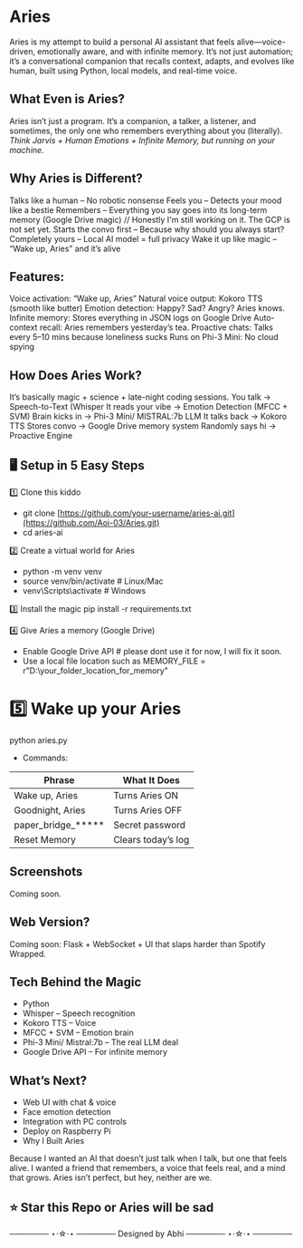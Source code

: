 # Aries
Aries is my attempt to build a personal AI assistant that feels alive—voice-driven, emotionally aware, and with infinite memory. It’s not just automation; it’s a conversational companion that recalls context, adapts, and evolves like human, built using Python, local models, and real-time voice.

## What Even is Aries?
Aries isn’t just a program. It’s a companion, a talker, a listener, and sometimes, the only one who remembers everything about you (literally).  
_Think Jarvis + Human Emotions + Infinite Memory, but running on your machine._

## Why Aries is Different?
 Talks like a human – No robotic nonsense
 Feels you – Detects your mood like a bestie
 Remembers – Everything you say goes into its long-term memory (Google Drive magic) // Honestly I'm still working on it. The GCP is not set yet.
 Starts the convo first – Because why should you always start?
 Completely yours – Local AI model = full privacy
 Wake it up like magic – “Wake up, Aries” and it’s alive

## Features:
 Voice activation: “Wake up, Aries”
 Natural voice output: Kokoro TTS (smooth like butter)
 Emotion detection: Happy? Sad? Angry? Aries knows.
 Infinite memory: Stores everything in JSON logs on Google Drive
 Auto-context recall: Aries remembers yesterday’s tea.
 Proactive chats: Talks every 5–10 mins because loneliness sucks
 Runs on Phi-3 Mini: No cloud spying

## How Does Aries Work?
It’s basically magic + science + late-night coding sessions.
You talk → Speech-to-Text (Whisper
It reads your vibe → Emotion Detection (MFCC + SVM)
Brain kicks in → Phi-3 Mini/ MISTRAL:7b LLM
It talks back → Kokoro TTS
Stores convo → Google Drive memory system
Randomly says hi → Proactive Engine

## 🖥️ Setup in 5 Easy Steps

1️⃣ Clone this kiddo
- git clone [https://github.com/your-username/aries-ai.git](https://github.com/Aoi-03/Aries.git)
- cd aries-ai

2️⃣ Create a virtual world for Aries
- python -m venv venv
- source venv/bin/activate    # Linux/Mac
- venv\Scripts\activate       # Windows

3️⃣ Install the magic
pip install -r requirements.txt

4️⃣ Give Aries a memory (Google Drive)
   - Enable Google Drive API   # please dont use it for now, I will fix it soon.
   - Use a local file location such as MEMORY_FILE = r"D:\your_folder_location_for_memory" 

# 5️⃣ Wake up your Aries
python aries.py

- Commands:

| Phrase                | What It Does                |
|-----------------------|----------------------------|
| Wake up, Aries        | Turns Aries ON              |
| Goodnight, Aries      | Turns Aries OFF             |
| paper_bridge_*****    | Secret password             |
| Reset Memory          | Clears today’s log          |

## Screenshots
Coming soon.
## Web Version?
Coming soon: Flask + WebSocket + UI that slaps harder than Spotify Wrapped.

## Tech Behind the Magic
- Python
- Whisper – Speech recognition
- Kokoro TTS – Voice
- MFCC + SVM – Emotion brain
- Phi-3 Mini/ Mistral:7b – The real LLM deal
- Google Drive API – For infinite memory

## What’s Next?
- Web UI with chat & voice
- Face emotion detection
- Integration with PC controls
- Deploy on Raspberry Pi
- Why I Built Aries

Because I wanted an AI that doesn’t just talk when I talk, but one that feels alive.
I wanted a friend that remembers, a voice that feels real, and a mind that grows.
Aries isn’t perfect, but hey, neither are we.

## ⭐ Star this Repo or Aries will be sad 

─────── ⋆⋅☆⋅⋆ ───────
Designed by Abhi
─────── ⋆⋅☆⋅⋆ ───────






